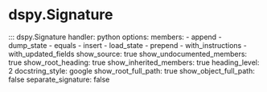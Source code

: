 # dspy.Signature

::: dspy.Signature
    handler: python
    options:
        members:
            - append
            - dump_state
            - equals
            - insert
            - load_state
            - prepend
            - with_instructions
            - with_updated_fields
        show_source: true
        show_undocumented_members: true
        show_root_heading: true
        show_inherited_members: true
        heading_level: 2
        docstring_style: google
        show_root_full_path: true
        show_object_full_path: false
        separate_signature: false

